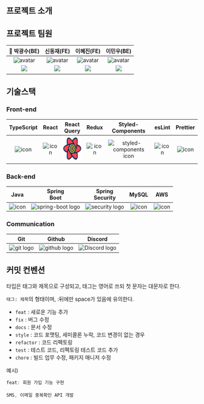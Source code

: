 ## 프로젝트 소개

## 프로젝트 팀원

| 👑 박광수(BE) | 신동재(FE) | 이혜진(FE) | 이민우(BE) |
| :--: | :--: | :--: | :--: |
| <img width="95px" height="95px" src="https://avatars.githubusercontent.com/u/36394194?v=4" alt="avatar" /> | <img width="95px" height="95px" src="https://avatars.githubusercontent.com/u/101863629?v=4" alt="avatar" /> | <img width="95px" height="95px" src="https://avatars.githubusercontent.com/u/102649010?v=4" alt="avatar" /> | <img width="95px" height="95px" src="https://avatars.githubusercontent.com/u/44282342?v=4" alt="avatar" /> |
| [<img src="https://img.shields.io/badge/GitHub-181717?style=for-the-badge&logo=GitHub&logoColor=white"/>](https://github.com/parkkwangoo) | [<img src="https://img.shields.io/badge/GitHub-181717?style=for-the-badge&logo=GitHub&logoColor=white"/>](https://github.com/lIIIlIIIlIIIl) | [<img src="https://img.shields.io/badge/GitHub-181717?style=for-the-badge&logo=GitHub&logoColor=white"/>](https://github.com/hxezin) | [<img src="https://img.shields.io/badge/GitHub-181717?style=for-the-badge&logo=GitHub&logoColor=white"/>](https://github.com/minoolian) | 

## 기술스택

### Front-end

| TypeScript | React | React<br>Query | Redux | Styled-<br>Components | esLint | Prettier |
| :---: | :---: | :---: | :---: | :---: | :---: | :---: |
| <img src="https://techstack-generator.vercel.app/ts-icon.svg" alt="icon" width="65" height="65" /> | <img src="https://techstack-generator.vercel.app/react-icon.svg" alt="icon" width="65" height="65" /> | <img alt="react-query icon" src="https://raw.githubusercontent.com/TanStack/query/9511933f258b9f87f000938d1583e2b301e3d912/media/emblem-light.svg" width="65" height="65" /> | <img src="https://techstack-generator.vercel.app/redux-icon.svg" alt="icon" width="65" height="65" /> | <img src="https://user-images.githubusercontent.com/102649010/190989271-ff9a9e3d-6a8d-4007-85d5-582892daafa9.png" alt="styled-components icon" width="60" height="60" /> | <img src="https://techstack-generator.vercel.app/eslint-icon.svg" alt="icon" width="65" height="65" /> | <img src="https://techstack-generator.vercel.app/prettier-icon.svg" alt="icon" width="65" height="65" /> |

### Back-end
| Java | Spring<br>Boot | Spring<br>Security | MySQL | AWS |
| :---: | :---: | :---: | :---: | :---: |
| <img src="https://techstack-generator.vercel.app/java-icon.svg" alt="icon" width="65" height="65" /> | <img alt="spring-boot logo" src="https://t1.daumcdn.net/cfile/tistory/27034D4F58E660F616" width="65" height="65" >| <img alt="security logo" src="https://user-images.githubusercontent.com/44282342/190943312-b9cb7da5-d189-42f0-96e8-1f293cd26379.svg" height="65" width="65" > | <img src="https://techstack-generator.vercel.app/mysql-icon.svg" alt="icon" width="65" height="65" /> |<img src="https://techstack-generator.vercel.app/aws-icon.svg" alt="icon" width="65" height="65" /> |

### Communication
| Git | Github | Discord |
| :---: | :---: | :---: |
| <img alt="git logo" src="https://git-scm.com/images/logos/logomark-orange@2x.png" width="65" height="65" > | <img alt="github logo" src="https://github.githubassets.com/images/modules/logos_page/GitHub-Mark.png" width="65" height="65"> | <img alt="Discord logo" src="https://assets-global.website-files.com/6257adef93867e50d84d30e2/62595384e89d1d54d704ece7_3437c10597c1526c3dbd98c737c2bcae.svg" height="65" width="65"> |

## 커밋 컨벤션

타입은 태그와 제목으로 구성되고, 태그는 영어로 쓰되 첫 문자는 대문자로 한다.

`태그: 제목`의 형태이며, :뒤에만 space가 있음에 유의한다.

* `feat` : 새로운 기능 추가  
* `fix` : 버그 수정  
* `docs` : 문서 수정  
* `style` : 코드 포맷팅, 세미콜론 누락, 코드 변경이 없는 경우  
* `refactor` : 코드 리펙토링  
* `test` : 테스트 코드, 리펙토링 테스트 코드 추가  
* `chore` : 빌드 업무 수정, 패키지 매니저 수정

예시)

```java
feat: 회원 가입 기능 구현

SMS, 이메일 중복확인 API 개발
```
